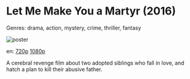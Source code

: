 # Let Me Make You a Martyr (2016)

Genres: drama, action, mystery, crime, thriller, fantasy

![poster](http://image.tmdb.org/t/p/w500/AjtdZc2CIdOeTElbvvC8Dh3z980.jpg)

en:
  [720p](magnet:?xt=urn:btih:CD023A2939136610788151E5836D4DB5F9DC51A3&tr=udp://glotorrents.pw:6969/announce&tr=udp://tracker.opentrackr.org:1337/announce&tr=udp://torrent.gresille.org:80/announce&tr=udp://tracker.openbittorrent.com:80&tr=udp://tracker.coppersurfer.tk:6969&tr=udp://tracker.leechers-paradise.org:6969&tr=udp://p4p.arenabg.ch:1337&tr=udp://tracker.internetwarriors.net:1337)
  [1080p](magnet:?xt=urn:btih:5855809F240B4DF330A815C381C735870C687CE9&tr=udp://glotorrents.pw:6969/announce&tr=udp://tracker.opentrackr.org:1337/announce&tr=udp://torrent.gresille.org:80/announce&tr=udp://tracker.openbittorrent.com:80&tr=udp://tracker.coppersurfer.tk:6969&tr=udp://tracker.leechers-paradise.org:6969&tr=udp://p4p.arenabg.ch:1337&tr=udp://tracker.internetwarriors.net:1337)
  


A cerebral revenge film about two adopted siblings who fall in love, and hatch a plan to kill their abusive father.